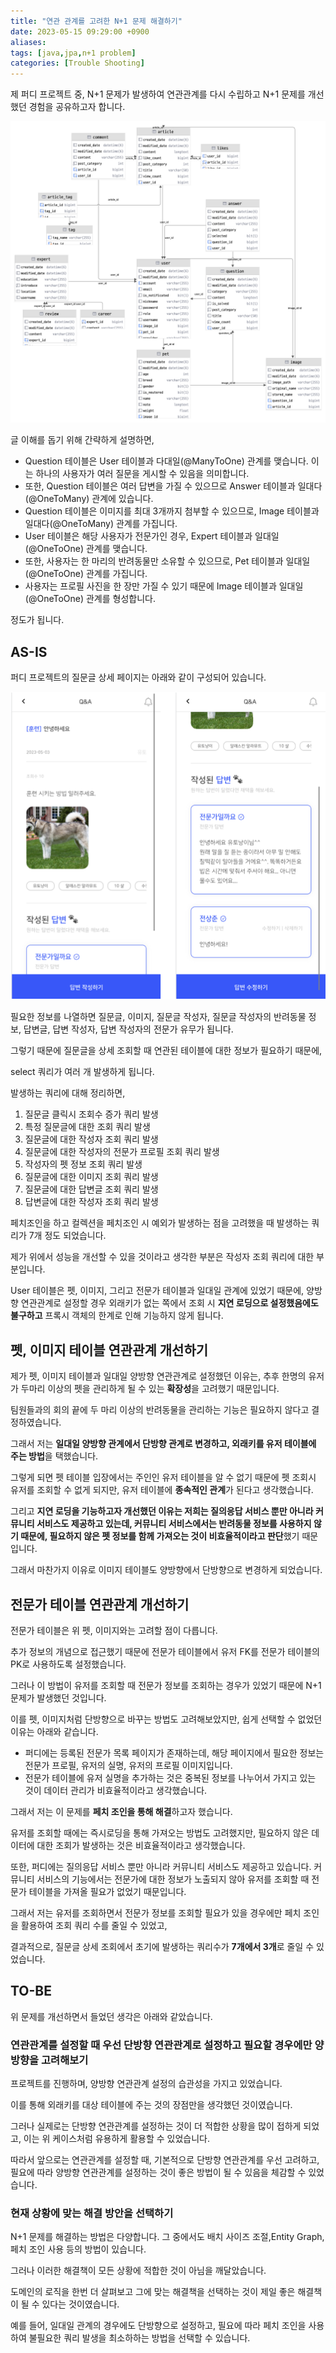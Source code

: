 ```yaml
---
title: "연관 관계를 고려한 N+1 문제 해결하기"
date: 2023-05-15 09:29:00 +0900
aliases: 
tags: [java,jpa,n+1 problem]
categories: [Trouble Shooting]
---
```


제 퍼디 프로젝트 중, N+1 문제가 발생하여 연관관계를 다시 수립하고 N+1 문제를 개선했던 경험을 공유하고자 합니다.

![erd](/assets/img/2023-05-15-jpa-n+1-problem/erd.webp)

글 이해를 돕기 위해 간략하게 설명하면,

- Question 테이블은 User 테이블과 다대일(@ManyToOne) 관계를 맺습니다. 이는 하나의 사용자가 여러 질문을 게시할 수 있음을 의미합니다.
- 또한, Question 테이블은 여러 답변을 가질 수 있으므로 Answer 테이블과 일대다(@OneToMany) 관계에 있습니다.
- Question 테이블은 이미지를 최대 3개까지 첨부할 수 있으므로, Image 테이블과 일대다(@OneToMany) 관계를 가집니다.
- User 테이블은 해당 사용자가 전문가인 경우, Expert 테이블과 일대일(@OneToOne) 관계를 맺습니다.
- 또한, 사용자는 한 마리의 반려동물만 소유할 수 있으므로, Pet 테이블과 일대일(@OneToOne) 관계를 가집니다.
- 사용자는 프로필 사진을 한 장만 가질 수 있기 때문에 Image 테이블과 일대일(@OneToOne) 관계를 형성합니다.

정도가 됩니다.

## AS-IS

퍼디 프로젝트의 질문글 상세 페이지는 아래와 같이 구성되어 있습니다.

![erd](/assets/img/2023-05-15-jpa-n+1-problem/question-detail.webp)

필요한 정보를 나열하면 질문글, 이미지, 질문글 작성자, 질문글 작성자의 반려동물 정보, 답변글, 답변 작성자, 답변 작성자의 전문가 유무가 됩니다.

 
그렇기 때문에 질문글을 상세 조회할 때 연관된 테이블에 대한 정보가 필요하기 때문에,

select 쿼리가 여러 개 발생하게 됩니다.

발생하는 쿼리에 대해 정리하면,
1. 질문글 클릭시 조회수 증가 쿼리 발생
2. 특정 질문글에 대한 조회 쿼리 발생
3. 질문글에 대한 작성자 조회 쿼리 발생
4. 질문글에 대한 작성자의 전문가 프로필 조회 쿼리 발생
5. 작성자의 펫 정보 조회 쿼리 발생
6. 질문글에 대한 이미지 조회 쿼리 발생
7. 질문글에 대한 답변글 조회 쿼리 발생
8. 답변글에 대한 작성자 조회 쿼리 발생

페치조인을 하고 컬렉션을 페치조인 시 예외가 발생하는 점을 고려했을 때 발생하는 쿼리가 7개 정도 되었습니다.

제가 위에서 성능을 개선할 수 있을 것이라고 생각한 부분은 작성자 조회 쿼리에 대한 부분입니다.

User 테이블은 펫, 이미지, 그리고 전문가 테이블과 일대일 관계에 있었기 때문에, 양방향 연관관계로 설정할 경우 외래키가 없는 쪽에서 조회 시 **지연 로딩으로 설정했음에도 불구하고** 프록시 객체의 한계로 인해 기능하지 않게 됩니다.

## 펫, 이미지 테이블 연관관계 개선하기

제가 펫, 이미지 테이블과 일대일 양방향 연관관계로 설정했던 이유는, 추후 한명의 유저가 두마리 이상의 펫을 관리하게 될 수 있는 **확장성**을 고려했기 때문입니다.

팀원들과의 회의 끝에 두 마리 이상의 반려동물을 관리하는 기능은 필요하지 않다고 결정하였습니다.

그래서 저는 **일대일 양방향 관계에서 단방향 관계로 변경하고, 외래키를 유저 테이블에 주는 방법**을 택했습니다.

그렇게 되면 펫 테이블 입장에서는 주인인 유저 테이블을 알 수 없기 때문에 펫 조회시 유저를 조회할 수 없게 되지만, 유저 테이블에 **종속적인 관계**가 된다고 생각했습니다.

그리고 **지연 로딩을 기능하고자 개선했던 이유는 저희는 질의응답 서비스 뿐만 아니라 커뮤니티 서비스도 제공하고 있는데, 커뮤니티 서비스에서는 반려동물 정보를 사용하지 않기 때문에, 필요하지 않은 펫 정보를 함께 가져오는 것이 비효율적이라고 판단**했기 때문입니다.

그래서 마찬가지 이유로 이미지 테이블도 양방향에서 단방향으로 변경하게 되었습니다.

## 전문가 테이블 연관관계 개선하기

전문가 테이블은 위 펫, 이미지와는 고려할 점이 다릅니다.

추가 정보의 개념으로 접근했기 때문에 전문가 테이블에서 유저 FK를 전문가 테이블의 PK로 사용하도록 설정했습니다.

그러나 이 방법이 유저를 조회할 때 전문가 정보를 조회하는 경우가 있었기 때문에 N+1 문제가 발생했던 것입니다.

이를 펫, 이미지처럼 단방향으로 바꾸는 방법도 고려해보았지만, 쉽게 선택할 수 없었던 이유는 아래와 같습니다.

- 퍼디에는 등록된 전문가 목록 페이지가 존재하는데, 해당 페이지에서 필요한 정보는 전문가 프로필, 유저의 실명, 유저의 프로필 이미지입니다.
- 전문가 테이블에 유저 실명을 추가하는 것은 중복된 정보를 나누어서 가지고 있는 것이 데이터 관리가 비효율적이라고 생각했습니다.
 
그래서 저는 이 문제를 **페치 조인을 통해 해결**하고자 했습니다.

유저를 조회할 때에는 즉시로딩을 통해 가져오는 방법도 고려했지만, 필요하지 않은 데이터에 대한 조회가 발생하는 것은 비효율적이라고 생각했습니다. 

또한, 퍼디에는 질의응답 서비스 뿐만 아니라 커뮤니티 서비스도 제공하고 있습니다. 커뮤니티 서비스의 기능에서는 전문가에 대한 정보가 노출되지 않아 유저를 조회할 때 전문가 테이블을 가져올 필요가 없었기 때문입니다.

그래서 저는 유저를 조회하면서 전문가 정보를 조회할 필요가 있을 경우에만 페치 조인을 활용하여 조회 쿼리 수를 줄일 수 있었고,

결과적으로, 질문글 상세 조회에서 초기에 발생하는 쿼리수가 **7개에서 3개**로 줄일 수 있었습니다.

## TO-BE

위 문제를 개선하면서 들었던 생각은 아래와 같았습니다.

### 연관관계를 설정할 때 우선 단방향 연관관계로 설정하고 필요할 경우에만 양방향을 고려해보기

프로젝트를 진행하며, 양방향 연관관계 설정의 습관성을 가지고 있었습니다.

 이를 통해 외래키를 대상 테이블에 주는 것의 장점만을 생각했던 것이였습니다.

그러나 실제로는 단방향 연관관계를 설정하는 것이 더 적합한 상황을 많이 접하게 되었고, 이는 위 케이스처럼 유용하게 활용할 수 있었습니다.

 따라서 앞으로는 연관관계를 설정할 때, 기본적으로 단방향 연관관계를 우선 고려하고, 필요에 따라 양방향 연관관계를 설정하는 것이 좋은 방법이 될 수 있음을 체감할 수 있었습니다.

### 현재 상황에 맞는 해결 방안을 선택하기

N+1 문제를 해결하는 방법은 다양합니다. 그 중에서도 배치 사이즈 조절,Entity Graph, 페치 조인 사용 등의 방법이 있습니다.

그러나 이러한 해결책이 모든 상황에 적합한 것이 아님을 깨달았습니다.

도메인의 로직을 한번 더 살펴보고 그에 맞는 해결책을 선택하는 것이 제일 좋은 해결책이 될 수 있다는 것이였습니다.

예를 들어, 일대일 관계의 경우에도 단방향으로 설정하고, 필요에 따라 페치 조인을 사용하여 불필요한 쿼리 발생을 최소하하는 방법을 선택할 수 있습니다.
